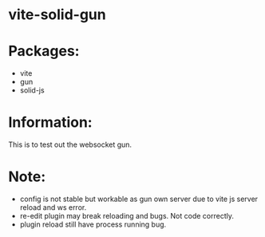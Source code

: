 # vite-solid-gun

# Packages:
 - vite
 - gun
 - solid-js

# Information:
  This is to test out the websocket gun.

# Note:
 - config is not stable but workable as gun own server due to vite js server reload and ws error.
 - re-edit plugin may break reloading and bugs. Not code correctly.
 - plugin reload still have process running bug.
